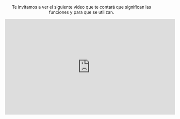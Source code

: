 <div style="text-align:center;"> 
</body>

<p>Te invitamos a ver el siguiente video que te contará que significan las funciones y para que se utilizan.</p>

<iframe width="560" height="315" src="https://www.youtube.com/embed/y2NFMLHbzjk?rel=0" frameborder="0" allow="autoplay; encrypted-media" allowfullscreen></iframe>

</div>
<body>